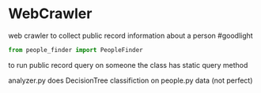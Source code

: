 # WebCrawler
web crawler to collect public record information about a person #goodlight

```python
from people_finder import PeopleFinder
```
to run public record query on someone the class has static query method 

analyzer.py does DecisionTree classifiction on people.py data (not perfect)
